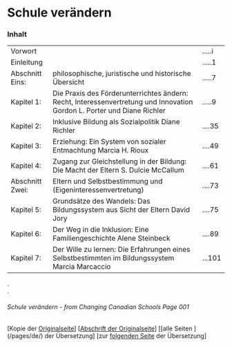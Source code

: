 # Schule verändern
### Inhalt

||||
---|---|---
Vorwort	| |				      			.....i
Einleitung | |							.....1
Abschnitt Eins: | 	philosophische, juristische und historische Übersicht |  .....7
Kapitel 1: |  Die Praxis des Förderunterrichtes ändern: Recht, Interessenvertretung und Innovation Gordon L. Porter und Diane Richler | .....9
Kapitel 2: |  Inklusive Bildung als Sozialpolitik Diane Richler	| ....35
Kapitel 3: |  Erziehung: Ein System von sozialer Entmachtung Marcia H. Rioux | ....49
Kapitel 4: |  Zugang zur Gleichstellung in der Bildung:	Die Macht der Eltern S. Dulcie McCaIlum | ....61
Abschnitt Zwei: |  Eltern und Selbstbestimmung und (Eigeninteressenvertretung) | ....73
Kapitel 5: |  Grundsätze des Wandels: Das Bildungssystem aus Sicht der Eltern David Jory | ....75
Kapitel 6: |  Der Weg in die Inklusion: Eine Familiengeschichte Alene Steinbeck	| ....89
Kapitel 7: |  Der Wille zu lernen: Die Erfahrungen eines Selbstbestimmten im Bildungssystem Marcia Marcaccio | ...101

.  
.  

###### Schule verändern - from Changing Canadian Schools Page 001

[Kopie der [Originalseite](/copies-from-original/CCS008.png)]
[[Abschrift der Originalseite](/en/Changing_Canadian_Schools-008)]
[[alle Seiten ] (/pages/de/) der Übersetzung]
[zur [folgenden Seite](Changing_Canadian_Schools-de-009) der Übersetzung]
